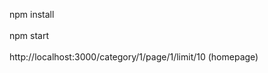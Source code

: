 npm install  <br />
<br />
npm start  
<br />
http://localhost:3000/category/1/page/1/limit/10 (homepage)
